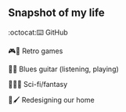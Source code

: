 Snapshot of my life
---

:octocat:⌨️ GitHub

🎮👴 Retro games

🎸🎶 Blues guitar (listening, playing)

🖖🏼🌌 Sci-fi/fantasy

🏡🖌 Redesigning our home
